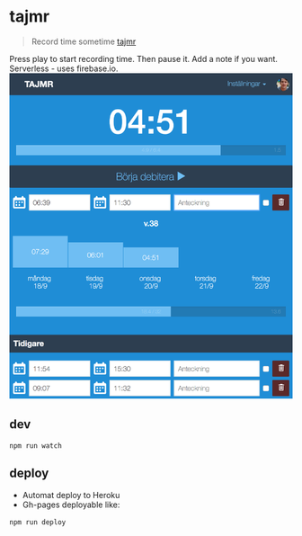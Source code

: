 tajmr
=====
> Record time sometime [tajmr](https://tajmr.herokuapp.com/)

Press play to start recording time. Then pause it. Add a note if you want.
Serverless - uses firebase.io.
![Tajmr](tajmr.png)

## dev
```shell
npm run watch
```

## deploy

- Automat deploy to Heroku
- Gh-pages deployable like:
```shell
npm run deploy
```
